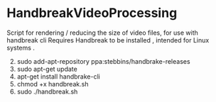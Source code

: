 # HandbreakVideoProcessing
Script for rendering / reducing the size of video files, for use with handbreak cli 
Requires Handbreak to be installed , intended for Linux systems . 

2.  sudo add-apt-repository ppa:stebbins/handbrake-releases
3.  sudo apt-get update
4.  apt-get install handbrake-cli
5.  chmod +x handbreak.sh
6.  sudo ./handbreak.sh


